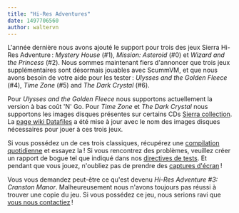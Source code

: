 ```yaml
---
title: "Hi-Res Adventures"
date: 1497706560
author: waltervn
---
```


L'année dernière nous avons ajouté le support pour trois des jeux Sierra Hi-Res Adventure : *Mystery House* (#1), *Mission: Asteroid* (#0) et *Wizard and the Princess* (#2). Nous sommes maintenant fiers d'annoncer que trois jeux supplémentaires sont désormais jouables avec ScummVM, et que nous avons besoin de votre aide pour les tester : *Ulysses and the Golden Fleece* (#4), *Time Zone* (#5) and *The Dark Crystal* (#6).

Pour *Ulysses and the Golden Fleece* nous supportons actuellement la version à bas coût 'N' Go. Pour *Time Zone* et *The Dark Crystal* nous supportons les images disques présentes sur certains CDs [Sierra collection](http://wiki.scummvm.org/index.php/SCI/Game_Collections). La [page wiki Datafiles](http://wiki.scummvm.org/index.php/Datafiles) a été mise à jour avec le nom des images disques nécessaires pour jouer à ces trois jeux.

Si vous possédez un de ces trois classiques, récupérez une [compilation quotidienne](/downloads/#daily) et essayez la ! Si vous rencontrez des problèmes, veuillez créer un rapport de bogue tel que indiqué dans nos [directives de tests](http://wiki.scummvm.org/index.php/Release_Testing). Et pendant que vous jouez, n'oubliez pas de prendre des [captures d'écran](http://wiki.scummvm.org/index.php/Screenshots) !

Vous vous demandez peut-être ce qu'est devenu *Hi-Res Adventure #3: Cranston Manor*. Malheureusement nous n'avons toujours pas réussi à trouver une copie du jeu. Si vous possédez ce jeu, nous serions ravi que [vous nous contactiez](/contact/) !
